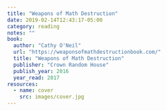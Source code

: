 ```yaml
---
title: "Weapons of Math Destruction"
date: 2019-02-14T12:43:17-05:00
category: reading
notes: ""
book:
  author: "Cathy O'Neil"
  url: "https://weaponsofmathdestructionbook.com/"
  title: "Weapons of Math Destruction"
  publisher: "Crown Random House"
  publish_year: 2016
  year_read: 2017
resources:
  - name: cover
    src: images/cover.jpg
---
```


